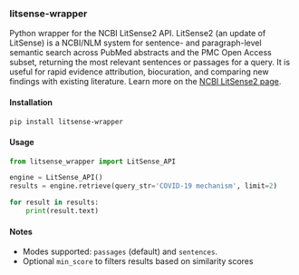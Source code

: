 ### litsense-wrapper

Python wrapper for the NCBI LitSense2 API. LitSense2 (an update of LitSense) is a NCBI/NLM system for sentence- and paragraph-level semantic search across PubMed abstracts and the PMC Open Access subset, returning the most relevant sentences or passages for a query. It is useful for rapid evidence attribution, biocuration, and comparing new findings with existing literature. Learn more on the [NCBI LitSense2 page](https://www.ncbi.nlm.nih.gov/research/litsense2/).

#### Installation

```bash
pip install litsense-wrapper
```

#### Usage

```python
from litsense_wrapper import LitSense_API

engine = LitSense_API()
results = engine.retrieve(query_str='COVID-19 mechanism', limit=2)

for result in results:
    print(result.text)
```

#### Notes
- Modes supported: `passages` (default) and `sentences`.
- Optional `min_score` to filters results based on similarity scores

